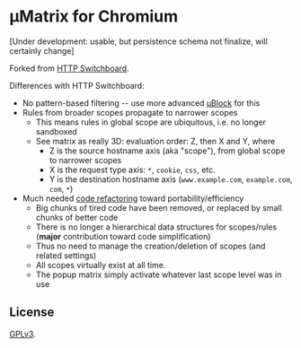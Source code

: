 # µMatrix for Chromium

[Under development: usable, but persistence schema not finalize, will certainly change]

Forked from [HTTP Switchboard](https://github.com/gorhill/httpswitchboard).

Differences with HTTP Switchboard:

- No pattern-based filtering -- use more advanced [µBlock](https://github.com/gorhill/uBlock) for this
- Rules from broader scopes propagate to narrower scopes
    - This means rules in global scope are ubiquitous, i.e. no longer sandboxed
    - See matrix as really 3D: evaluation order: Z, then X and Y, where
        - Z is the source hostname axis (aka "scope"), from global scope to narrower scopes
        - X is the request type axis: `*`, `cookie`, `css`, etc.
        - Y is the destination hostname axis (`www.example.com`, `example.com`, `com`, `*`)
- Much needed [code refactoring](http://en.wikipedia.org/wiki/Code_refactoring) toward portability/efficiency
    - Big chunks of tired code have been removed, or replaced by small chunks of better code
    - There is no longer a hierarchical data structures for scopes/rules (**major** contribution toward code simplification)
    - Thus no need to manage the creation/deletion of scopes (and related settings)
    - All scopes virtually exist at all time.
    - The popup matrix simply activate whatever last scope level was in use

## License

<a href="https://github.com/gorhill/umatrix/blob/master/LICENSE.txt">GPLv3</a>.
